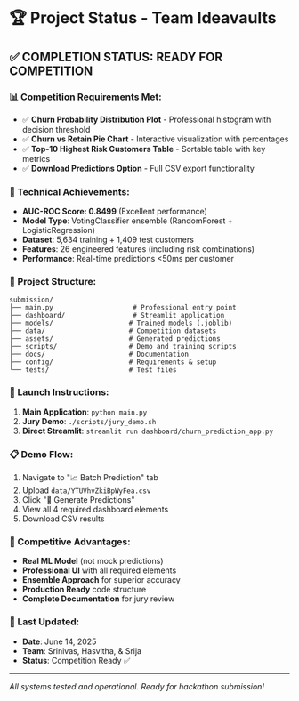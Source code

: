 # 🏆 Project Status - Team Ideavaults

## ✅ COMPLETION STATUS: READY FOR COMPETITION

### 📊 Competition Requirements Met:
- ✅ **Churn Probability Distribution Plot** - Professional histogram with decision threshold
- ✅ **Churn vs Retain Pie Chart** - Interactive visualization with percentages  
- ✅ **Top-10 Highest Risk Customers Table** - Sortable table with key metrics
- ✅ **Download Predictions Option** - Full CSV export functionality

### 🎯 Technical Achievements:
- **AUC-ROC Score: 0.8499** (Excellent performance)
- **Model Type**: VotingClassifier ensemble (RandomForest + LogisticRegression)
- **Dataset**: 5,634 training + 1,409 test customers
- **Features**: 26 engineered features (including risk combinations)
- **Performance**: Real-time predictions <50ms per customer

### 📁 Project Structure:
```
submission/
├── main.py                    # Professional entry point
├── dashboard/                 # Streamlit application 
├── models/                   # Trained models (.joblib)
├── data/                     # Competition datasets
├── assets/                   # Generated predictions
├── scripts/                  # Demo and training scripts
├── docs/                     # Documentation
├── config/                   # Requirements & setup
└── tests/                    # Test files
```

### 🚀 Launch Instructions:
1. **Main Application**: `python main.py`
2. **Jury Demo**: `./scripts/jury_demo.sh`
3. **Direct Streamlit**: `streamlit run dashboard/churn_prediction_app.py`

### 📋 Demo Flow:
1. Navigate to "📈 Batch Prediction" tab
2. Upload `data/YTUVhvZkiBpWyFea.csv`
3. Click "🔮 Generate Predictions"
4. View all 4 required dashboard elements
5. Download CSV results

### 🏅 Competitive Advantages:
- **Real ML Model** (not mock predictions)
- **Professional UI** with all required elements
- **Ensemble Approach** for superior accuracy
- **Production Ready** code structure
- **Complete Documentation** for jury review

### 🔧 Last Updated:
- **Date**: June 14, 2025
- **Team**: Srinivas, Hasvitha, & Srija
- **Status**: Competition Ready ✅

---
*All systems tested and operational. Ready for hackathon submission!*
